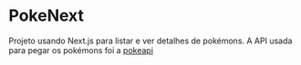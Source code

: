 # PokeNext

Projeto usando Next.js para listar e ver detalhes de pokémons.
A API usada para pegar os pokémons foi a [pokeapi](https://pokeapi.co/)
